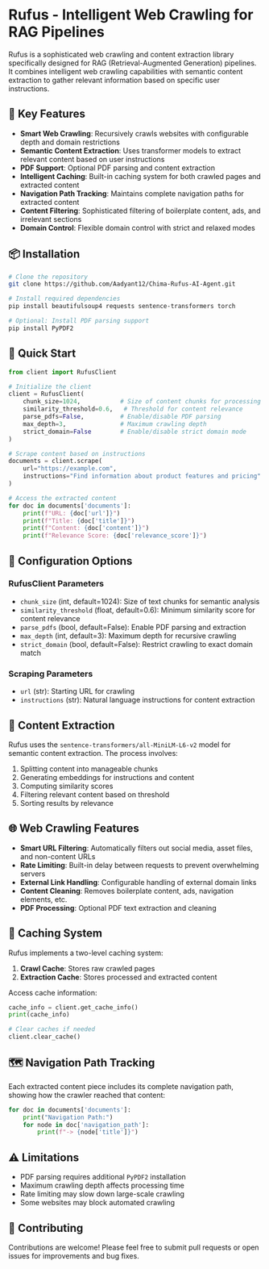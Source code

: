 # Rufus - Intelligent Web Crawling for RAG Pipelines

Rufus is a sophisticated web crawling and content extraction library specifically designed for RAG (Retrieval-Augmented Generation) pipelines. It combines intelligent web crawling capabilities with semantic content extraction to gather relevant information based on specific user instructions.

## 🌟 Key Features

- **Smart Web Crawling**: Recursively crawls websites with configurable depth and domain restrictions
- **Semantic Content Extraction**: Uses transformer models to extract relevant content based on user instructions
- **PDF Support**: Optional PDF parsing and content extraction
- **Intelligent Caching**: Built-in caching system for both crawled pages and extracted content
- **Navigation Path Tracking**: Maintains complete navigation paths for extracted content
- **Content Filtering**: Sophisticated filtering of boilerplate content, ads, and irrelevant sections
- **Domain Control**: Flexible domain control with strict and relaxed modes

## 📦 Installation

```bash
# Clone the repository
git clone https://github.com/Aadyant12/Chima-Rufus-AI-Agent.git

# Install required dependencies
pip install beautifulsoup4 requests sentence-transformers torch

# Optional: Install PDF parsing support
pip install PyPDF2
```

## 🚀 Quick Start

```python
from client import RufusClient

# Initialize the client
client = RufusClient(
    chunk_size=1024,           # Size of content chunks for processing
    similarity_threshold=0.6,   # Threshold for content relevance
    parse_pdfs=False,          # Enable/disable PDF parsing
    max_depth=3,               # Maximum crawling depth
    strict_domain=False        # Enable/disable strict domain mode
)

# Scrape content based on instructions
documents = client.scrape(
    url="https://example.com",
    instructions="Find information about product features and pricing"
)

# Access the extracted content
for doc in documents['documents']:
    print(f"URL: {doc['url']}")
    print(f"Title: {doc['title']}")
    print(f"Content: {doc['content']}")
    print(f"Relevance Score: {doc['relevance_score']}")
```

## 🔧 Configuration Options

### RufusClient Parameters

- `chunk_size` (int, default=1024): Size of text chunks for semantic analysis
- `similarity_threshold` (float, default=0.6): Minimum similarity score for content relevance
- `parse_pdfs` (bool, default=False): Enable PDF parsing and extraction
- `max_depth` (int, default=3): Maximum depth for recursive crawling
- `strict_domain` (bool, default=False): Restrict crawling to exact domain match

### Scraping Parameters

- `url` (str): Starting URL for crawling
- `instructions` (str): Natural language instructions for content extraction

## 🧠 Content Extraction

Rufus uses the `sentence-transformers/all-MiniLM-L6-v2` model for semantic content extraction. The process involves:

1. Splitting content into manageable chunks
2. Generating embeddings for instructions and content
3. Computing similarity scores
4. Filtering relevant content based on threshold
5. Sorting results by relevance

## 🌐 Web Crawling Features

- **Smart URL Filtering**: Automatically filters out social media, asset files, and non-content URLs
- **Rate Limiting**: Built-in delay between requests to prevent overwhelming servers
- **External Link Handling**: Configurable handling of external domain links
- **Content Cleaning**: Removes boilerplate content, ads, navigation elements, etc.
- **PDF Processing**: Optional PDF text extraction and cleaning

## 💾 Caching System

Rufus implements a two-level caching system:

1. **Crawl Cache**: Stores raw crawled pages
2. **Extraction Cache**: Stores processed and extracted content

Access cache information:
```python
cache_info = client.get_cache_info()
print(cache_info)

# Clear caches if needed
client.clear_cache()
```

## 🗺️ Navigation Path Tracking

Each extracted content piece includes its complete navigation path, showing how the crawler reached that content:

```python
for doc in documents['documents']:
    print("Navigation Path:")
    for node in doc['navigation_path']:
        print(f"-> {node['title']}")
```

## ⚠️ Limitations

- PDF parsing requires additional `PyPDF2` installation
- Maximum crawling depth affects processing time
- Rate limiting may slow down large-scale crawling
- Some websites may block automated crawling

## 🤝 Contributing

Contributions are welcome! Please feel free to submit pull requests or open issues for improvements and bug fixes.

